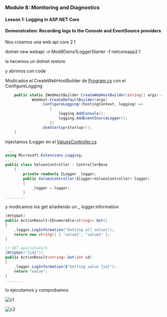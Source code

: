 ### Module 8: Monitoring and Diagnostics

#### Lesson 1: Logging in ASP.NET Core


#### Demonstration: Recording logs to the Console and EventSource providers


Nos creamos una web api core 2.1

dotnet new webapi -n Mod8Demo1LoggerStarter -f netcoreapp2.1


la hecemos un dotnet restore

y abrimos con code 


Modicados el CreateWebHostBuilder  de [Program.cs](Mod8Demo1LoggerStarter/Program.cs) con el ConfigureLogging

```c#
	public static IWebHostBuilder CreateWebHostBuilder(string[] args) =>
            WebHost.CreateDefaultBuilder(args)
                .ConfigureLogging((hostingContext, logging) => 
                    {
                        logging.AddConsole();
                        logging.AddEventSourceLogger();
                    })
                .UseStartup<Startup>();
    }
```


Injectamos ILogger  en el [ValuesController.cs](Mod8Demo1LoggerStarter/Controllers/ValuesController.cs)

```c#
....
using Microsoft.Extensions.Logging;
......
public class ValuesController : ControllerBase
    {
        private readonly ILogger _logger;
        public ValuesController(ILogger<ValuesController> logger)
        {
            _logger = logger;
        }
.........

````


y modicamos los get añadiendo un _ logger.information

```c#
[HttpGet]
public ActionResult<IEnumerable<string>> Get()
{
	_logger.LogInformation("Getting all values");
	return new string[] { "value1", "value2" };
}

// GET api/values/5
[HttpGet("{id}")]
public ActionResult<string> Get(int id)
{
	_logger.LogInformation($"Getting value {id}");
	return "value";
}
.........

````		


lo ejecutamos y comprobamos


![c1](imagenes/c1.PNG)

![c2](imagenes/c2.PNG)